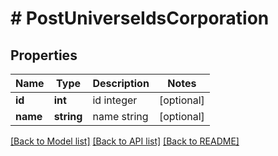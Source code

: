 # # PostUniverseIdsCorporation

## Properties

Name | Type | Description | Notes
------------ | ------------- | ------------- | -------------
**id** | **int** | id integer | [optional]
**name** | **string** | name string | [optional]

[[Back to Model list]](../../README.md#models) [[Back to API list]](../../README.md#endpoints) [[Back to README]](../../README.md)
